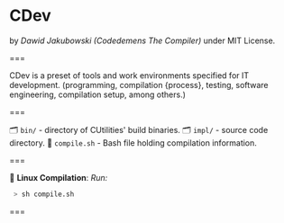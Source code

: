 
# CDev
by *Dawid Jakubowski (Codedemens The Compiler)* under MIT License.

===

CDev is a preset of tools and work environments specified for IT development. (programming, compilation {process}, testing, software engineering, compilation setup, among others.)

===

🗂 ```bin/``` - directory of CUtilities' build binaries.
🗂 ```impl/``` - source code directory.
💽 ```compile.sh``` - Bash file holding compilation information.

===

💽 **Linux Compilation**:
*Run:*
```bash
 > sh compile.sh
```

===